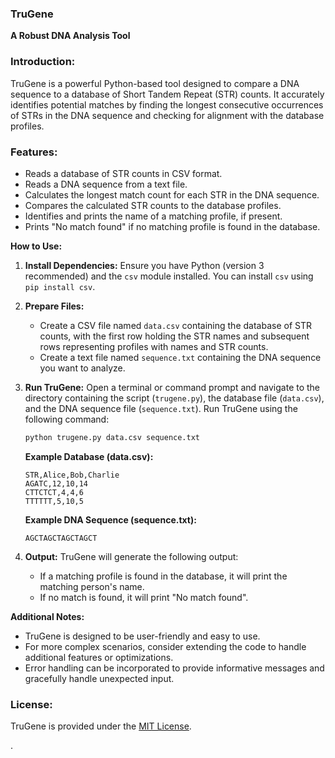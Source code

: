 
### TruGene

**A Robust DNA Analysis Tool**

### Introduction:

TruGene is a powerful Python-based tool designed to compare a DNA sequence to a database of Short Tandem Repeat (STR) counts. It accurately identifies potential matches by finding the longest consecutive occurrences of STRs in the DNA sequence and checking for alignment with the database profiles.

### Features:

- Reads a database of STR counts in CSV format.
- Reads a DNA sequence from a text file.
- Calculates the longest match count for each STR in the DNA sequence.
- Compares the calculated STR counts to the database profiles.
- Identifies and prints the name of a matching profile, if present.
- Prints "No match found" if no matching profile is found in the database.

**How to Use:**

1. **Install Dependencies:**
   Ensure you have Python (version 3 recommended) and the `csv` module installed. You can install `csv` using `pip install csv`.
2. **Prepare Files:**
   - Create a CSV file named `data.csv` containing the database of STR counts, with the first row holding the STR names and subsequent rows representing profiles with names and STR counts.
   - Create a text file named `sequence.txt` containing the DNA sequence you want to analyze.
3. **Run TruGene:**
   Open a terminal or command prompt and navigate to the directory containing the script (`trugene.py`), the database file (`data.csv`), and the DNA sequence file (`sequence.txt`).
   Run TruGene using the following command:

   ```bash
   python trugene.py data.csv sequence.txt
   ```

   **Example Database (data.csv):**

   ```csv
   STR,Alice,Bob,Charlie
   AGATC,12,10,14
   CTTCTCT,4,4,6
   TTTTTT,5,10,5
   ```

   **Example DNA Sequence (sequence.txt):**

   ```
   AGCTAGCTAGCTAGCT
   ```

4. **Output:**
   TruGene will generate the following output:

   - If a matching profile is found in the database, it will print the matching person's name.
   - If no match is found, it will print "No match found".

**Additional Notes:**

- TruGene is designed to be user-friendly and easy to use.
- For more complex scenarios, consider extending the code to handle additional features or optimizations.
- Error handling can be incorporated to provide informative messages and gracefully handle unexpected input.

### License:

TruGene is provided under the [MIT License](https://choosealicense.com/licenses/mit/).



.
